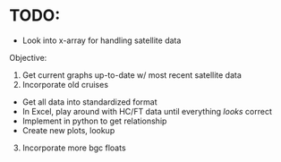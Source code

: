 # TODO:
+ Look into x-array for handling satellite data

Objective: 
1. Get current graphs up-to-date w/ most recent satellite data
2. Incorporate old cruises
  + Get all data into standardized format
  + In Excel, play around with HC/FT data until everything *looks* correct
  + Implement in python to get relationship
  + Create new plots, lookup
3. Incorporate more bgc floats
